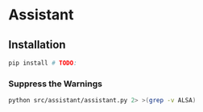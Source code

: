 # Assistant

## Installation

```bash
pip install # TODO:
```



### Suppress the Warnings
```bash
python src/assistant/assistant.py 2> >(grep -v ALSA) 
```